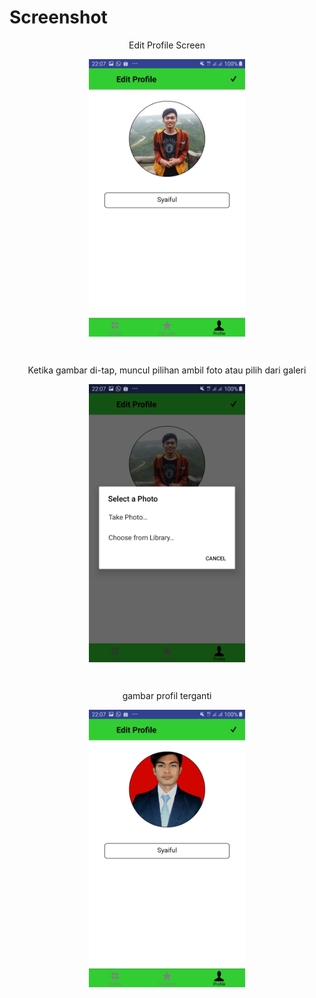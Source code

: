 # Screenshot
<p align="center">Edit Profile Screen</p>
<p align="center">
<img src="./71.jpg" width="250" align="center">
</p>
<br>
<p align="center">Ketika gambar di-tap, muncul pilihan ambil foto atau pilih dari galeri</p>
<p align="center">
<img src="./72.jpg" width="250" align="center">
</p>
<br>
<p align="center">gambar profil terganti</p>
<p align="center">
<img src="./73.jpg" width="250" align="center">
</p>
<br>

